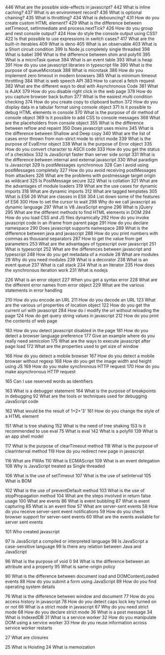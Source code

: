 446	What are the possible side-effects in javascript?
442	What is inline caching?
437	What is an environment record?
436	What is optional chaining?
435	What is throttling?
434	What is debouncing?
431	How do you create custom HTML element?
429	What is the difference between setTimeout, setImmediate and process.nextTick?
426	How do you group and nest console output?
424	How do style the console output using CSS?
422	Is that possible to use expressions in switch cases?
417	What are the built-in iterables
409	What is deno
405	What is an observable
403	What is a Short circuit condition
399	Is Node.js completely single threaded
398	What is babel
396	What is the difference between shim and polyfill
395	What is a microTask queue
394	What is an event table
393	What is heap
391	How do you use javascript libraries in typescript file
390	What is the purpose of queueMicrotask
388	What is microtask
386	How do you implement zero timeout in modern browsers
385	What is minimum timeout throttling
384	What is web speech API
383	How to cancel a fetch request
382	What are the different ways to deal with Asynchronous Code
381	What is AJAX
379	How do you disable right click in the web page
378	How do you capture browser back button
377	What is the easiest multi condition checking
374	How do you create copy to clipboard button
372	How do you display data in a tabular format using console object
371	Is it possible to debug HTML elements in console
370	What is the purpose of dir method of console object
369	Is it possible to add CSS to console messages
368	What are the placeholders from console object
355	What is the difference between reflow and repaint
350	Does javascript uses mixins
345	What is the difference between Shallow and Deep copy
340	What are the list of cases error thrown from non-strict mode to strict mode
339	What is the purpose of EvalError object
338	What is the purpose of Error object
335	How do you convert character to ASCII code
333	How do you get the status of a checkbox
332	Is JavaScript faster than server side script
331	What is the difference between internal and external javascript
330	What paradigm is Javascript
329	Is postMessages synchronous
328	Can I avoid using postMessages completely
327	How do you avoid receiving postMessages from attackers
326	What are the problems with postmessage target origin as wildcard
325	Is PostMessage secure
322	What is collation
321	What are the advantages of module loaders
319	What are the use cases for dynamic imports
318	What are dynamic imports
312	What are tagged templates
305	What is ES6
26	What are classes in ES6
304	List down some of the features of ES6
300	How to set the cursor to wait
298	Why do we call javascript as dynamic language
297	What is V8 JavaScript engine
296	What is jQuery
295	What are the different methods to find HTML elements in DOM
294	How do you load CSS and JS files dynamically
292	How do you invoke javascript code in an iframe from parent page
291	How do you declare namespace
290	Does javascript supports namespace
289	What is the difference between java and javascript
288	How do you print numbers with commas as thousand separators
287	How to get the value from get parameters
253	What are the advantages of typescript over javascript
251	What is typescript
252	What are the differences between javascript and typescript
248	How do you get metadata of a module
28	What are modules
29	Why do you need modules
239	What is a decorator
238	What is an event queue
237	What is call stack
234	What is an Iterator
235	How does the synchronous iteration work
231	What is nodejs

226	What is an error object
227	When you get a syntax error
228	What are the different error names from error object
229	What are the various statements in error handling

210	How do you encode an URL
211	How do you decode an URL
123	What are the various url properties of location object
122	How do you get the current url with javascript
284	How do I modify the url without reloading the page
124	How do get query string values in javascript
212	How do you print the contents of web page

183	How do you detect javascript disabled in the page
181	How do you detect a browser language preference
177	Give an example where do you really need semicolon
175	What are the ways to execute javascript after page load
172	What are the properties used to get size of window

166	How do you detect a mobile browser
167	How do you detect a mobile browser without regexp
168	How do you get the image width and height using JS
169	How do you make synchronous HTTP request
170	How do you make asynchronous HTTP request

165	Can I use reserved words as identifiers

163	What is a debugger statement
164	What is the purpose of breakpoints in debugging
92	What are the tools or techniques used for debugging JavaScript code

162	What would be the result of 1+2+'3'
161	How do you change the style of a HTML element

151	What is tree shaking
152	What is the need of tree shaking
153	Is it recommended to use eval
75	What is eval
142	What is a polyfill
139	What is an app shell model

117	What is the purpose of clearTimeout method
118	What is the purpose of clearInterval method
119	How do you redirect new page in javascript

116	What are PWAs
110	What is ECMAScript
109	What is an event delegation
108	Why is JavaScript treated as Single threaded

106	What is the use of setTimeout
107	What is the use of setInterval
105	What is BOM

102	What is the use of preventDefault method
103	What is the use of stopPropagation method
104	What are the steps involved in return false usage
100	What are events
86	What is event bubbling
87	What is event capturing
85	What is an event flow
57	What are server-sent events
58	How do you receive server-sent event notifications
59	How do you check browser support for server-sent events
60	What are the events available for server sent events

101	Who created javascript

97	Is JavaScript a compiled or interpreted language
98	Is JavaScript a case-sensitive language
99	Is there any relation between Java and JavaScript

96	What is the purpose of void 0
94	What is the difference between an attribute and a property
95	What is same-origin policy

90	What is the difference between document load and DOMContentLoaded events
88	How do you submit a form using JavaScript
89	How do you find operating system details

76	What is the difference between window and document
77	How do you access history in javascript
78	How do you detect caps lock key turned on or not
66	What is a strict mode in javascript
67	Why do you need strict mode
68	How do you declare strict mode
36	What is a post message
34	What is IndexedDB
31	What is a service worker
32	How do you manipulate DOM using a service worker
33	How do you reuse information across service worker restarts

27	What are closures

25	What is Hoisting
24	What is memoization